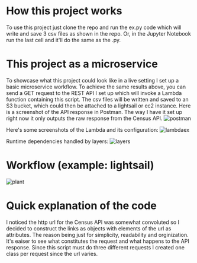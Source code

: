 # How this project works
To use this project just clone the repo and run the ex.py code which will write and save 3 csv files as shown in the repo. Or, in the Jupyter Notebook
run the last cell and it'll do the same as the .py. 

# This project as a microservice
To showcase what this project could look like in a live setting I set up a basic microservice workflow. To achieve the same results above,
you can send a GET request to the REST API I set up which will invoke a Lambda function containing this script. The csv files
will be written and saved to an S3 bucket, which could then be attached to a lightsail or ec2 instance. 
Here is a screenshot of the API response in Postman. The way I have it set up right now it only outputs the raw response from the Census API.
![postman](https://user-images.githubusercontent.com/95596805/193510680-f0d711a9-3930-43da-b66b-3a4b653537ee.png)

Here's some screenshots of the Lambda and its configuration:
![lambdaex](https://user-images.githubusercontent.com/95596805/193511284-51e82af8-02ee-4e17-b2fc-3bbe78a1acfb.png)

Runtime dependencies handled by layers: 
![layers](https://user-images.githubusercontent.com/95596805/193511293-f1d54753-a7cb-47e1-8c4f-55093266a9f4.png)

# Workflow (example: lightsail) 
![plant](https://user-images.githubusercontent.com/95596805/193507659-482abf63-7724-48df-8f01-2e1653ff6789.png)

# Quick explanation of the code
I noticed the http url for the Census API was somewhat convoluted so I decided to construct the links as objects with
elements of the url as attributes. The reason being just for simplicity, readability and orginization. It's eaiser to see what 
constitutes the request and what happens to the API response. Since this script must do three different requests I created one class per request since
the url varies. 



